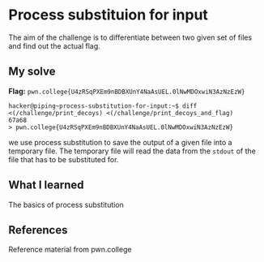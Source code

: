 # Process substituion for input
The aim of the challenge is to differentiate between two given set of files and find out the actual flag. 

## My solve
**Flag:** `pwn.college{U4zRSqPXEm9nBDBXUnY4NaAsUEL.0lNwMDOxwiN3AzNzEzW}`

```
hacker@piping~process-substitution-for-input:~$ diff <(/challenge/print_decoys) <(/challenge/print_decoys_and_flag)
67a68
> pwn.college{U4zRSqPXEm9nBDBXUnY4NaAsUEL.0lNwMDOxwiN3AzNzEzW}
```
we use process substitution to save the output of a given file into a temporary file. The temporary file will read the data from the `stdout` of the file that has to be substituted for.

## What I learned
The basics of process substitution

## References 
Reference material from pwn.college
